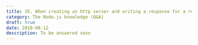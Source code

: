 ```yaml
---
title: 35. When creating an http server and writing a response for a request, why is the end() function required?
category: The Node.js knowledge (Q&A)
draft: true
date: 2018-08-12
description: To be answered soon
---
```

